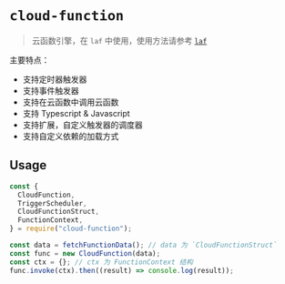 # `cloud-function`

> 云函数引擎，在 `laf` 中使用，使用方法请参考 [`laf`](https://github.com/lafjs/laf)

主要特点：

- 支持定时器触发器
- 支持事件触发器
- 支持在云函数中调用云函数
- 支持 Typescript & Javascript
- 支持扩展，自定义触发器的调度器
- 支持自定义依赖的加载方式

## Usage

```js
const {
  CloudFunction,
  TriggerScheduler,
  CloudFunctionStruct,
  FunctionContext,
} = require("cloud-function");

const data = fetchFunctionData(); // data 为 `CloudFunctionStruct`
const func = new CloudFunction(data);
const ctx = {}; // ctx 为 FunctionContext 结构
func.invoke(ctx).then((result) => console.log(result));
```
